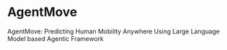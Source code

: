 # AgentMove
AgentMove: Predicting Human Mobility Anywhere Using Large Language Model based Agentic Framework
